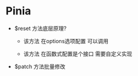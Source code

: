 # Pinia

- $reset 方法底层原理?

  - 该方法 在options选项配置 可以调用
  
  - 该方法 在函数式配置是个接口 需要自定义实现

- $patch 方法批量修改
